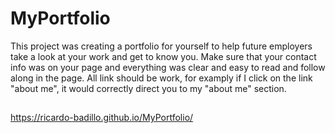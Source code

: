 # MyPortfolio
This project was creating a portfolio for yourself to help future employers take a look at your work and get to know you. Make sure that your contact info was on your page and everything was clear and easy to read and follow along in the page. All link should be work, for examply if I click on the link "about me", it would correctly direct you to my "about me" section. 

##
https://ricardo-badillo.github.io/MyPortfolio/
